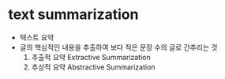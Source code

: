 # text summarization
- 텍스트 요약
- 글의 핵심적인 내용을 추출하여 보다 적은 문장 수의 글로 간추리는 것
  1. 추출적 요약 Extractive Summarization
  2. 추상적 요약 Abstractive Summarization
  
